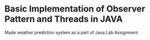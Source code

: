 # Basic Implementation of Observer Pattern and Threads in JAVA

Made weather prediction system as a part of Java Lab Assignment
